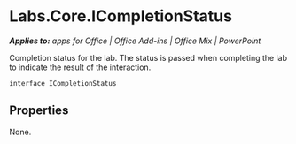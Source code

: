 
# Labs.Core.ICompletionStatus

 _**Applies to:** apps for Office | Office Add-ins | Office Mix | PowerPoint_

Completion status for the lab. The status is passed when completing the lab to indicate the result of the interaction.

```
interface ICompletionStatus
```


## Properties

None.

